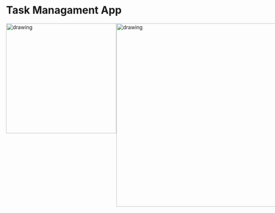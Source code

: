 <h1>Task Managament App</h1>
<div style="display: flex;">
    <img src="https://i.ibb.co/XjmHBBv/Screenshot-2023-09-22-205345.png" alt="drawing" width="300" />
    <img src="https://i.ibb.co/3F5Qzv5/Screenshot-2023-09-22-205314.png" alt="drawing" width="500" />
</div>